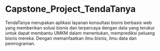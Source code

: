 # Capstone_Project_TendaTanya
TendaTanya merupakan aplikasi layanan konsultasi bisnis berbasis web yang memberikan solusi bisnis dan terpercaya dengan data yang terukur untuk dapat membantu UMKM dalam menentukan, memprediksi peluang bisnis mereka. Dengan memanfaatkan ilmu bisnis, ilmu data dan pemrograman.
